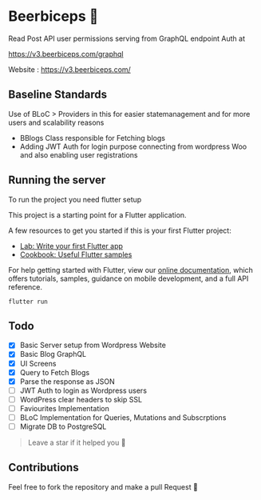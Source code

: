 # Beerbiceps 🍺

Read Post API  user permissions serving from GraphQL endpoint Auth at 

https://v3.beerbiceps.com/graphql

Website : https://v3.beerbiceps.com/

## Baseline Standards

Use of BLoC > Providers in this for easier statemanagement and for more users and scalability reasons

- BBlogs Class responsible for Fetching blogs 
- Adding JWT Auth for login purpose connecting from wordpress Woo and also enabling user registrations

## Running the server
To run the project you need flutter setup

This project is a starting point for a Flutter application.

A few resources to get you started if this is your first Flutter project:

- [Lab: Write your first Flutter app](https://flutter.dev/docs/get-started/codelab)
- [Cookbook: Useful Flutter samples](https://flutter.dev/docs/cookbook)

For help getting started with Flutter, view our
[online documentation](https://flutter.dev/docs), which offers tutorials,
samples, guidance on mobile development, and a full API reference.

```
flutter run
```

## Todo
- [x] Basic Server setup from Wordpress Website
- [x] Basic Blog GraphQL
- [x] UI Screens
- [x] Query to Fetch Blogs 
- [x] Parse the response as JSON
- [ ] JWT Auth to login as Wordpress users
- [ ] WordPress clear headers to skip SSL
- [ ] Faviourites Implementation
- [ ] BLoC Implementation for Queries, Mutations and Subscrptions
- [ ] Migrate DB to PostgreSQL

> Leave a star if it helped you 🙌

## Contributions
Feel free to fork the repository and make a pull Request
🎉